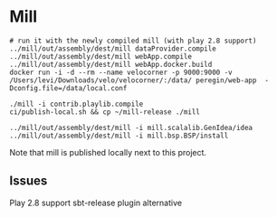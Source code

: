 Mill
====

```shell script
# run it with the newly compiled mill (with play 2.8 support)
../mill/out/assembly/dest/mill dataProvider.compile
../mill/out/assembly/dest/mill webApp.compile
../mill/out/assembly/dest/mill webApp.docker.build
docker run -i -d --rm --name velocorner -p 9000:9000 -v /Users/levi/Downloads/velo/velocorner/:/data/ peregin/web-app  -Dconfig.file=/data/local.conf

./mill -i contrib.playlib.compile
ci/publish-local.sh && cp ~/mill-release ./mill

../mill/out/assembly/dest/mill -i mill.scalalib.GenIdea/idea
../mill/out/assembly/dest/mill -i mill.bsp.BSP/install
```
Note that mill is published locally next to this project.

Issues
------
Play 2.8 support
sbt-release plugin alternative
